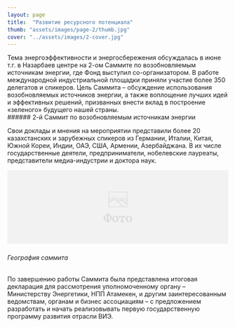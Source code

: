 ```yaml
---
layout: page
title:  "Развитие ресурсного потенциала"
thumb: "assets/images/page-2/thumb.jpg"
cover: "../assets/images/2-cover.jpg"
---
```


<div class="cut" markdown="1">
Тема энергоэффективности и энергосбережения обсуждалась в июне т.г. в Назарбаев центре на 2-ом Саммите по возобновляемым источникам энергии, где Фонд выступил со-организатором. В работе международной индустриальной площадки приняли участие более 350 делегатов и спикеров. Цель Саммита – обсуждение использования возобновляемых источников энергии, а также воплощение лучших идей и эффективных решений, призванных внести вклад в построение «зеленого» будущего нашей страны.
</div>

<div class="full" markdown="1">

<div class="carousel" markdown="1"><div class="carousel-holder">
<div class="swiper-container">

<div class="swiper-wrapper">
<div class="swiper-slide" style="background-image: url(../assets/images/page-2/2-summit-1.jpg)"></div>
<div class="swiper-slide" style="background-image: url(../assets/images/page-2/2-summit-2.jpg)"></div>
<div class="swiper-slide" style="background-image: url(../assets/images/page-2/2-summit-3.jpg)"></div>
<div class="swiper-slide" style="background-image: url(../assets/images/page-2/2-summit-4.jpg)"></div>
<div class="swiper-slide" style="background-image: url(../assets/images/page-2/2-summit-5.jpg)"></div>
<div class="swiper-slide" style="background-image: url(../assets/images/page-2/2-summit-6.jpg)"></div>
</div>

<div class="swiper-pagination"></div>
</div>
</div></div>
###### 2-й Саммит по возобновляемым источникам энергии

Свои доклады и мнения на мероприятии представили более 20 казахстанских и зарубежных спикеров из Германии, Италии, Китая, Южной Кореи, Индии, ОАЭ, США, Армении, Азербайджана. В их числе государственные деятели, предприниматели, нобелевские лауреаты, представители медиа-индустрии и доктора наук.

![](../assets/images/placeholder-image.png)
###### География саммита

По завершению работы Саммита была представлена итоговая декларация для рассмотрения уполномоченному органу – Министерству Энергетики, НПП Атамекен, и другим заинтересованным ведомствам, органам и бизнес ассоциациям – с предложением разработать и начать реализовывать первую государственную программу развития отрасли ВИЭ.
</div>
